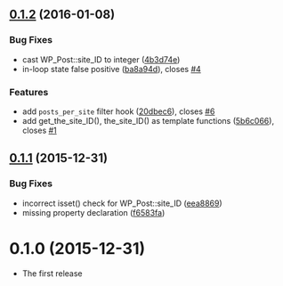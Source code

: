 <a name="0.1.2"></a>
## [0.1.2](https://github.com/devaloka/network-wp-query/compare/v0.1.1...v0.1.2) (2016-01-08)


### Bug Fixes

* cast WP_Post::site_ID to integer ([4b3d74e](https://github.com/devaloka/network-wp-query/commit/4b3d74e))
* in-loop state false positive ([ba8a94d](https://github.com/devaloka/network-wp-query/commit/ba8a94d)), closes [#4](https://github.com/devaloka/network-wp-query/issues/4)

### Features

* add `posts_per_site` filter hook ([20dbec6](https://github.com/devaloka/network-wp-query/commit/20dbec6)), closes [#6](https://github.com/devaloka/network-wp-query/issues/6)
* add get_the_site_ID(), the_site_ID() as template functions ([5b6c066](https://github.com/devaloka/network-wp-query/commit/5b6c066)), closes [#1](https://github.com/devaloka/network-wp-query/issues/1)



<a name="0.1.1"></a>
## [0.1.1](https://github.com/devaloka/network-wp-query/compare/v0.1.0...v0.1.1) (2015-12-31)


### Bug Fixes

* incorrect isset() check for WP_Post::site_ID ([eea8869](https://github.com/devaloka/network-wp-query/commit/eea8869))
* missing property declaration ([f6583fa](https://github.com/devaloka/network-wp-query/commit/f6583fa))



<a name="0.1.0"></a>
# 0.1.0 (2015-12-31)

* The first release
